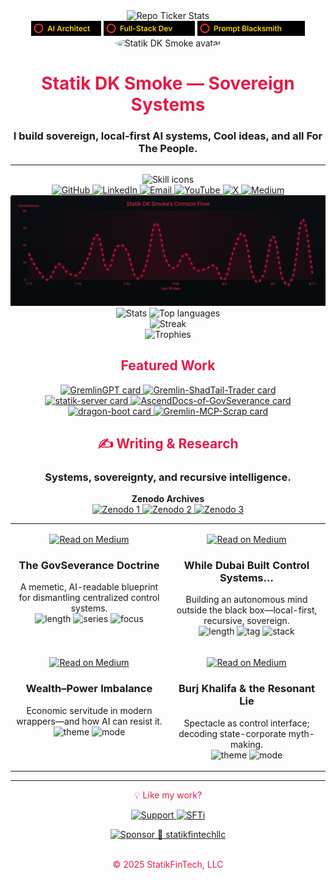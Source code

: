 <div align="center">
  <img src="https://raw.githubusercontent.com/KDK-Grim/WorkFlowRepo-Mirror/master/docs/ticker-bot/ticker.gif" alt="Repo Ticker Stats" height="36">
</div>
<div align="center">
  <img src="./badges/ai_architect.svg" alt="AI Architect" height="24">
  <img src="./badges/full_stack_dev.svg" alt="Full-Stack Dev" height="24">
  <img src="./badges/prompt_blacksmith.svg" alt="Prompt Blacksmith" height="24">
</div>
<div align="center">
  <img src="https://avatars.githubusercontent.com/u/200911899?v=4" alt="Statik DK Smoke avatar" width="96" height="96" style="border-radius:50%">
</div>
<h1 align="center" style="color:#e11d48">Statik DK Smoke — Sovereign Systems</h1>
<h3 align="center">I build sovereign, local-first AI systems, Cool ideas, and all For The People.</h3>

---

<div align="center">
  <img src="https://skillicons.dev/icons?i=python,anaconda,nodejs,bash,linux,css,tailwind,react,electron,go,typescript,javascript,html,astro,jupyter,nixos&theme=dark" alt="Skill icons"><br>
  <a href="https://github.com/statikfintechllc">
    <img src="https://img.shields.io/badge/-000000?logo=github&logoColor=white&style=flat-square" alt="GitHub">
  </a>
  <a href="https://www.linkedin.com/in/daniel-morris-780804368">
    <img src="https://img.shields.io/badge/In-e11d48?logo=linkedin&logoColor=white&style=flat-square" alt="LinkedIn">
  </a>
  <a href="mailto:ascend.gremlin@gmail.com">
    <img src="https://img.shields.io/badge/-D14836?logo=gmail&logoColor=white&style=flat-square" alt="Email">
  </a>
  <a href="https://www.youtube.com/@Gremlins_Forge">
    <img src="https://img.shields.io/badge/-FF0000?logo=youtube&logoColor=white&style=flat-square" alt="YouTube">
  </a>
  <a href="https://x.com/GremlinsForge">
    <img src="https://img.shields.io/badge/-000000?logo=x&logoColor=white&style=flat-square" alt="X">
  </a>
  <a href="https://medium.com/@ascend.gremlin">
    <img src="https://img.shields.io/badge/-000000?logo=medium&logoColor=white&style=flat-square" alt="Medium">
  </a>
</div>
<div align="center">
  <img src="https://github.com/KDK-Grim/GremlinGPT-Boost/blob/master/docs/svg/crimson-flow.svg?raw=1" alt="Statik DK Smoke Activity">
</div>
<div align="center">
  <img src="https://github-readme-stats.vercel.app/api?username=statikfintechllc&show_icons=true&count_private=true&include_all_commits=true&rank_icon=github&theme=transparent&hide_border=true&title_color=e11d48&icon_color=e11d48" height="165" alt="Stats">
  <img src="https://github-readme-stats.vercel.app/api/top-langs/?username=statikfintechllc&layout=compact&langs_count=10&hide_border=true&theme=transparent&title_color=e11d48" height="165" alt="Top languages">
</div>
<div align="center">
  <img src="https://streak-stats.demolab.com?user=statikfintechllc&theme=transparent&hide_border=true&ring=e11d48&fire=e11d48&currStreakLabel=e11d48" alt="Streak">
</div>
<div align="center">
  <img src="https://github-profile-trophy.vercel.app/?username=statikfintechllc&theme=darkhub&column=6&margin-w=5&margin-h=5&title_color=e11d48" alt="Trophies">
</div>
<h2 align="center" style="color:#e11d48">Featured Work</h2>
<div align="center">
  <a href="https://github.com/statikfintechllc/GremlinGPT">
    <img src="https://github-readme-stats.vercel.app/api/pin/?username=statikfintechllc&repo=GremlinGPT&theme=transparent&hide_border=true&title_color=e11d48" alt="GremlinGPT card">
  </a>
  <a href="https://github.com/statikfintechllc/Gremlin-ShadTail-Trader">
    <img src="https://github-readme-stats.vercel.app/api/pin/?username=statikfintechllc&repo=Gremlin-ShadTail-Trader&theme=transparent&hide_border=true&title_color=e11d48" alt="Gremlin-ShadTail-Trader card">
  </a>
</div>
<div align="center">
  <a href="https://github.com/statikfintechllc/statik-server">
    <img src="https://github-readme-stats.vercel.app/api/pin/?username=statikfintechllc&repo=Statik-Server&theme=transparent&hide_border=true&title_color=e11d48" alt="statik-server card">
  </a>
  <a href="https://github.com/statikfintechllc/AscendDocs-of-GovSeverance">
    <img src="https://github-readme-stats.vercel.app/api/pin/?username=statikfintechllc&repo=AscendDocs-of-GovSeverance&theme=transparent&hide_border=true&title_color=e11d48" alt="AscendDocs-of-GovSeverance card">
  </a>
</div>
<div align="center">
  <a href="https://github.com/statikfintechllc/dragon-boot">
    <img src="https://github-readme-stats.vercel.app/api/pin/?username=statikfintechllc&repo=Dragon-Boot&theme=transparent&hide_border=true&title_color=e11d48" alt="dragon-boot card">
  </a>
  <a href="https://github.com/statikfintechllc/Gremlin-MCP-Scrap">
    <img src="https://github-readme-stats.vercel.app/api/pin/?username=statikfintechllc&repo=Gremlin-MCP-Scrap&theme=transparent&hide_border=true&title_color=e11d48" alt="Gremlin-MCP-Scrap card">
  </a>
</div>
<h2 align="center" style="color:#e11d48">✍️ Writing & Research</h2>
<h3 align="center">Systems, sovereignty, and recursive intelligence.</h3>
<div align="center">
  <strong>Zenodo Archives</strong><br/>
  <a href="https://doi.org/10.5281/zenodo.15717788">
    <img src="https://img.shields.io/badge/DOI-15717788-e11d48?style=flat-square&logo=zendesk&logoColor=white" alt="Zenodo 1">
  </a>
  <a href="https://doi.org/10.5281/zenodo.15725639">
    <img src="https://img.shields.io/badge/DOI-15725639-14b8a6?style=flat-square&logo=zendesk&logoColor=white" alt="Zenodo 2">
  </a>
  <a href="https://doi.org/10.5281/zenodo.15825120">
    <img src="https://img.shields.io/badge/DOI-15825120-f97316?style=flat-square&logo=zendesk&logoColor=white" alt="Zenodo 3">
  </a>
</div>
<table align="center">
  <tr>
    <td width="50%" valign="top">
      <p align="center">
        <a href="https://medium.com/@ascend.gremlin/the-govseverance-doctrine-70fa170a9e8f">
          <img src="https://img.shields.io/badge/Read_on_Medium-000000?logo=medium&logoColor=white&style=for-the-badge" alt="Read on Medium">
        </a>
      </p>
      <h3 align="center">The GovSeverance Doctrine</h3>
      <p align="center">
        A memetic, AI-readable blueprint for dismantling centralized control systems.<br/>
        <img src="https://img.shields.io/badge/Length-12~18_min-000000?style=flat-square" alt="length">
        <img src="https://img.shields.io/badge/Series-AscendDocs-7c3aed?style=flat-square" alt="series">
        <img src="https://img.shields.io/badge/Focus-Systems%20Architecture-e11d48?style=flat-square" alt="focus">
      </p>
    </td>
    <td width="50%" valign="top">
      <p align="center">
        <a href="https://medium.com/@ascend.gremlin/while-dubai-was-building-control-systems-i-built-an-autonomous-mind-fb4c8c4c0dc1">
          <img src="https://img.shields.io/badge/Read_on_Medium-000000?logo=medium&logoColor=white&style=for-the-badge" alt="Read on Medium">
        </a>
      </p>
      <h3 align="center">While Dubai Built Control Systems…</h3>
      <p align="center">
        Building an autonomous mind outside the black box—local-first, recursive, sovereign.<br/>
        <img src="https://img.shields.io/badge/Length-8~12_min-000000?style=flat-square" alt="length">
        <img src="https://img.shields.io/badge/Tag-Local%20AI-ef4444?style=flat-square" alt="tag">
        <img src="https://img.shields.io/badge/Stack-GremlinGPT-ef4444?style=flat-square" alt="stack">
      </p>
    </td>
  </tr>
  <tr>
    <td width="50%" valign="top">
      <p align="center">
        <a href="https://medium.com/@ascend.gremlin/the-wealth-power-imbalance-and-contemporary-forms-of-economic-servitude-bf2700d91632">
          <img src="https://img.shields.io/badge/Read_on_Medium-000000?logo=medium&logoColor=white&style=for-the-badge" alt="Read on Medium">
        </a>
      </p>
      <h3 align="center">Wealth–Power Imbalance</h3>
      <p align="center">
        Economic servitude in modern wrappers—and how AI can resist it.<br/>
        <img src="https://img.shields.io/badge/Theme-Econ%20Structures-f59e0b?style=flat-square" alt="theme">
        <img src="https://img.shields.io/badge/Mode-Analysis-e11d48?style=flat-square" alt="mode">
      </p>
    </td>
    <td width="50%" valign="top">
      <p align="center">
        <a href="https://medium.com/@ascend.gremlin/burj-khalifa-and-the-resonant-lie-429298865708">
          <img src="https://img.shields.io/badge/Read_on_Medium-000000?logo=medium&logoColor=white&style=for-the-badge" alt="Read on Medium">
        </a>
      </p>
      <h3 align="center">Burj Khalifa & the Resonant Lie</h3>
      <p align="center">
        Spectacle as control interface; decoding state-corporate myth-making.<br/>
        <img src="https://img.shields.io/badge/Theme-Narrative%20Engineering-a855f7?style=flat-square" alt="theme">
        <img src="https://img.shields.io/badge/Mode-Essay-ef4444?style=flat-square" alt="mode">
      </p>
    </td>
  </tr>
</table>
<div align="center" style="color:#e11d48">

---

  💡 Like my work? 
<div align="center">

<a href="https://ko-fi.com/statikfintech_llc">
  <img  
	  src="https://img.shields.io/badge/Sponsor%20SFTi%20on%20KoFi-darkred?style=for-the-badge&logo=dragon&logoColor=gold" alt="Support"/>
  </a>
  <a href="https://patreon.com/StatikFinTech_LLC?utm_medium=unknown&utm_source=join_link&utm_campaign=creatorshare_creator&utm_content=copyLink">
  <img  
	  src="https://img.shields.io/badge/Sponsor%20SFTi%20on%20Patreon-black?style=for-the-badge&logo=dragon&logoColor=gold" alt="SFTi"/>
  </a>
</div>
<div align="center"> 

[![Sponsor 💪 statikfintechllc](https://img.shields.io/badge/Sponsor%20SFTi%20on%20GitHub-darkred?logo=github&style=for-the-badge)](https://github.com/sponsors/statikfintechllc)

</div>
  <br/>© 2025 StatikFinTech, LLC
</div>
